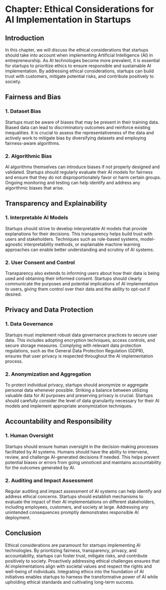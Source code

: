 Chapter: Ethical Considerations for AI Implementation in Startups
=================================================================

Introduction
------------

In this chapter, we will discuss the ethical considerations that startups should take into account when implementing Artificial Intelligence (AI) in entrepreneurship. As AI technologies become more prevalent, it is essential for startups to prioritize ethics to ensure responsible and sustainable AI implementation. By addressing ethical considerations, startups can build trust with customers, mitigate potential risks, and contribute positively to society.

Fairness and Bias
-----------------

### 1. Dataset Bias

Startups must be aware of biases that may be present in their training data. Biased data can lead to discriminatory outcomes and reinforce existing inequalities. It is crucial to assess the representativeness of the data and actively work to mitigate bias by diversifying datasets and employing fairness-aware algorithms.

### 2. Algorithmic Bias

AI algorithms themselves can introduce biases if not properly designed and validated. Startups should regularly evaluate their AI models for fairness and ensure that they do not disproportionately favor or harm certain groups. Ongoing monitoring and testing can help identify and address any algorithmic biases that arise.

Transparency and Explainability
-------------------------------

### 1. Interpretable AI Models

Startups should strive to develop interpretable AI models that provide explanations for their decisions. This transparency helps build trust with users and stakeholders. Techniques such as rule-based systems, model-agnostic interpretability methods, or explainable machine learning approaches can enable better understanding and scrutiny of AI systems.

### 2. User Consent and Control

Transparency also extends to informing users about how their data is being used and obtaining their informed consent. Startups should clearly communicate the purposes and potential implications of AI implementation to users, giving them control over their data and the ability to opt-out if desired.

Privacy and Data Protection
---------------------------

### 1. Data Governance

Startups must implement robust data governance practices to secure user data. This includes adopting encryption techniques, access controls, and secure storage measures. Complying with relevant data protection regulations, such as the General Data Protection Regulation (GDPR), ensures that user privacy is respected throughout the AI implementation process.

### 2. Anonymization and Aggregation

To protect individual privacy, startups should anonymize or aggregate personal data whenever possible. Striking a balance between utilizing valuable data for AI purposes and preserving privacy is crucial. Startups should carefully consider the level of data granularity necessary for their AI models and implement appropriate anonymization techniques.

Accountability and Responsibility
---------------------------------

### 1. Human Oversight

Startups should ensure human oversight in the decision-making processes facilitated by AI systems. Humans should have the ability to intervene, review, and challenge AI-generated decisions if needed. This helps prevent potential biases or errors from going unnoticed and maintains accountability for the outcomes generated by AI.

### 2. Auditing and Impact Assessment

Regular auditing and impact assessment of AI systems can help identify and address ethical concerns. Startups should establish mechanisms to evaluate the impact of their AI implementations on different stakeholders, including employees, customers, and society at large. Addressing any unintended consequences promptly demonstrates responsible AI deployment.

Conclusion
----------

Ethical considerations are paramount for startups implementing AI technologies. By prioritizing fairness, transparency, privacy, and accountability, startups can foster trust, mitigate risks, and contribute positively to society. Proactively addressing ethical challenges ensures that AI implementations align with societal values and respect the rights and well-being of individuals. Integrating ethics into the foundation of AI initiatives enables startups to harness the transformative power of AI while upholding ethical standards and cultivating long-term success.
